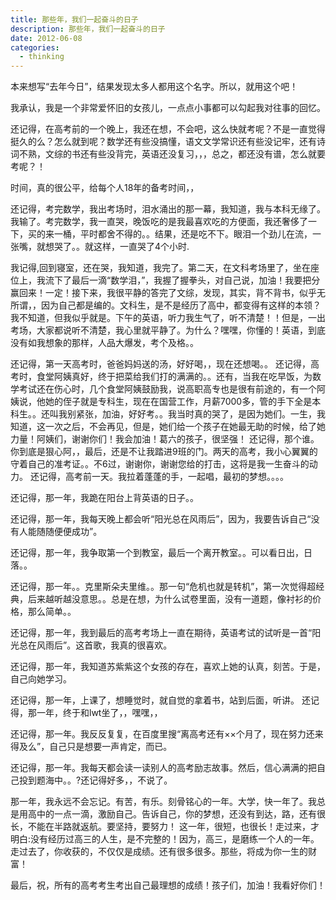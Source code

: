 ```yaml
---
title: 那些年，我们一起奋斗的日子
description: 那些年，我们一起奋斗的日子
date: 2012-06-08
categories:
  - thinking
---
```


本来想写“去年今日”，结果发现太多人都用这个名字。所以，就用这个吧！

我承认，我是一个非常爱怀旧的女孩儿，一点点小事都可以勾起我对往事的回忆。

还记得，在高考前的一个晚上，我还在想，不会吧，这么快就考呢？不是一直觉得挺久的么？怎么就到呢？数学还有些没搞懂，语文文学常识还有些没记牢，还有诗词不熟，文综的书还有些没背完，英语还没复习，，，总之，都还没有谱，怎么就要考呢？！

时间，真的很公平，给每个人18年的备考时间，，

还记得，考完数学，我出考场时，泪水涌出的那一幕，我知道，我与本科无缘了。我输了。考完数学，我一直哭，晚饭吃的是我最喜欢吃的方便面，我还奢侈了一下，买的来一桶，平时都舍不得的。。结果，还是吃不下。眼泪一个劲儿在流，一张嘴，就想哭了。。就这样，一直哭了4个小时.

我记得,回到寝室，还在哭，我知道，我完了。第二天，在文科考场里了，坐在座位上，我流下了最后一滴“数学泪，”，我握了握拳头，对自己说，加油！我要把分赢回来！一定！接下来，我很平静的答完了文综，发现，其实，背不背书，似乎无所谓，，因为自己都是编的。文科生，是不是经历了高中，都变得有这样的本领？我不知道，但我似乎就是。下午的英语，听力我生气了，听不清楚！！但是，一出考场，大家都说听不清楚，我心里就平静了。为什么？嘿嘿，你懂的！英语，到底没有如我想象的那样，人品大爆发，考个及格。。

还记得，第一天高考时，爸爸妈妈送的汤，好好喝，，现在还想喝。。 还记得，高考时，食堂阿姨真好，终于把菜给我们打的满满的。。还有，当我在吃早饭，为数学考试还在伤心时，几个食堂阿姨鼓励我，说高职高专也是很有前途的，有一个阿姨说，他她的侄子就是专科生，现在在国营工作，月薪7000多，管的手下全是本科生。。还叫我别紧张，加油，好好考。。我当时真的哭了，是因为她们。一生，我知道，这一次之后，不会再见，但是，她们给一个孩子在她最无助的时候，给了她力量！阿姨们，谢谢你们！我会加油！葛六的孩子，很坚强！ 还记得，那个谁。你到底是狠心阿，，最后，还是不让我踏进9班的门。两天的高考，我小心翼翼的守着自己的准考证。。不6过，谢谢你，谢谢您给的打击，这将是我一生奋斗的动力。 还记得，高考前一天。我拉着蓬蓬的手，一起唱，最初的梦想。。。。

还记得，那一年，我跪在阳台上背英语的日子。。

还记得，那一年，我每天晚上都会听“阳光总在风雨后”，因为，我要告诉自己“没有人能随随便便成功”。

还记得，那一年，我争取第一个到教室，最后一个离开教室。。可以看日出，日落。。

还记得，那一年。。克里斯朵夫里维。。那一句“危机也就是转机”，第一次觉得超经典，后来越听越没意思。。总是在想，为什么试卷里面，没有一道题，像衬衫的价格，那么简单。。

还记得，那一年，我到最后的高考考场上一直在期待，英语考试的试听是一首“阳光总在风雨后”。这首歌，我真的很喜欢。

还记得，那一年，我知道苏紫紫这个女孩的存在，喜欢上她的认真，刻苦。于是，自己向她学习。

还记得，那一年，上课了，想睡觉时，就自觉的拿着书，站到后面，听讲。 还记得，那一年，终于和lwt坐了，，嘿嘿，，

还记得，那一年。我反反复复，在百度里搜“离高考还有××个月了，现在努力还来得及么”，自己只是想要一声肯定，而已。

还记得，那一年。我每天都会读一读别人的高考励志故事。然后，信心满满的把自己投到题海中。。?还记得好多，，不说了。

那一年，我永远不会忘记。有苦，有乐。刻骨铭心的一年。大学，快一年了。我总是用高中的一点一滴，激励自己。告诉自己，你的梦想，还没有到达，路，还有很长，不能在半路就返航。要坚持，要努力！ 这一年，很短，也很长！走过来，才明白:没有经历过高三的人生，是不完整的！因为，高三，是磨练一个人的一年。走过去了，你收获的，不仅仅是成绩。还有很多很多。那些，将成为你一生的财富！

最后，祝，所有的高考考生考出自己最理想的成绩！孩子们，加油！我看好你们！